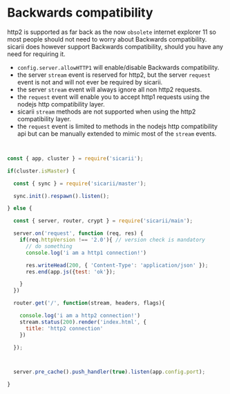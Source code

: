 # Backwards compatibility

http2 is supported as far back as the now `obsolete` internet explorer 11 so most people should not
need to worry about Backwards compatibility.
sicarii does however support Backwards compatibility, should you have any need for requiring it.

* `config.server.allowHTTP1` will enable/disable Backwards compatibility.
* the server `stream` event is reserved for http2, but the server `request` event is not and will not
  ever be required by sicarii.
* the server `stream` event will always ignore all non http2 requests.
* the `request` event will enable you to accept http1 requests using the nodejs http compatibility layer.  
* sicarii `stream` methods are not supported when using the http2 compatibility layer.
* the `request` event is limited to methods in the nodejs http compatibility api but can be manually
  extended to mimic most of the `stream` events.  

```js


const { app, cluster } = require('sicarii');

if(cluster.isMaster) {

  const { sync } = require('sicarii/master');

  sync.init().respawn().listen();

} else {

  const { server, router, crypt } = require('sicarii/main');

  server.on('request', function (req, res) {
    if(req.httpVersion !== '2.0'){ // version check is mandatory
      // do something
      console.log('i am a http1 connection!')

      res.writeHead(200, { 'Content-Type': 'application/json' });
      res.end(app.js({test: 'ok'});

    }
  })

  router.get('/', function(stream, headers, flags){

    console.log('i am a http2 connection!')
    stream.status(200).render('index.html', {
      title: 'http2 connection'
    })

  });



  server.pre_cache().push_handler(true).listen(app.config.port);

}

```